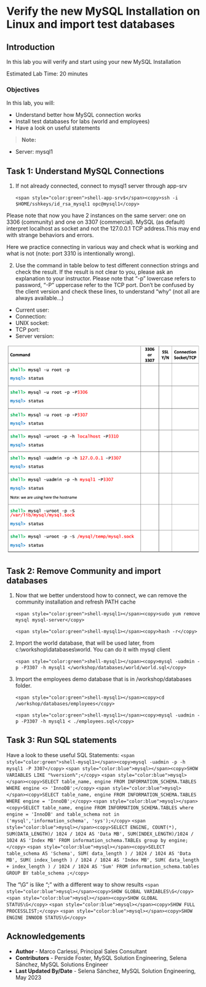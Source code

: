 # Verify the new MySQL Installation on Linux and import test databases

## Introduction
In this lab you will verify and start using your new MySQL Installation

Estimated Lab Time: 20 minutes

### Objectives
In this lab, you will:
* Understand better how MySQL connection works   
* Install test databases for labs (world and employees)
* Have a look on useful statements

> **Note:** 
  * Server: mysql1

## Task 1: Understand MySQL Connections

1. If not already connected, connect to mysql1 server through app-srv
    ```
    <span style="color:green">shell-app-srv$</span><copy>ssh -i $HOME/sshkeys/id_rsa_mysql1 opc@mysql1</copy>
    ```
    
Please note that now you have 2 instances on the same server: one on  3306 (community) and one on 3307 (commercial).
  MySQL (as default) interpret localhost as socket and not the 127.0.0.1 TCP address.This may end with strange behaviors and errors.


  Here we practice connecting in various way and check what is working and what is not (note: port 3310 is intentionally wrong).

2. Use the command in table below to test different connection strings and check the result. If the result is not clear to you, please ask an explanation to your instructor. Please note that “-p” lowercase refers to password, “-P” uppercase refer to the TCP port.
Don’t be confused by the client version and check these lines, to understand “why” (not all are always available...)
* Current user:
* Connection:
* UNIX socket:
* TCP port:
* Server version:

![MYSQLEE](./images/test-connections-table.png "test connections table")

## Task 2: Remove Community and import databases

1. Now that we better understood how to connect, we can remove the community installation and refresh PATH cache 
    ```
    <span style="color:green">shell-mysql1></span><copy>sudo yum remove mysql mysql-server</copy>
    ```

    ```
    <span style="color:green">shell-mysql1></span><copy>hash -r</copy>
    ```

5. Import the world database, that will be used later, from c:\workshop\databases\world. You can do it with mysql client
    ```
    <span style="color:green">shell-mysql1></span><copy>mysql -uadmin -p -P3307 -h mysql1 </workshop/databases/world/world.sql</copy>
    ```

6. Import the employees demo database that is in /workshop/databases folder.
    ```
    <span style="color:green">shell-mysql1></span><copy>cd /workshop/databases/employees</copy>
    ```
    ```
    <span style="color:green">shell-mysql1></span><copy>mysql -uadmin -p -P3307 -h mysql1 < ./employees.sql</copy>
    ```

## Task 3: Run SQL statements
Have a look to these useful SQL Statements:
    ```
    <span style="color:green">shell-mysql1></span><copy>mysql -uadmin -p -h mysql1 -P 3307</copy>
    ```
    ```
    <span style="color:blue">mysql></span><copy>SHOW VARIABLES LIKE "%version%";</copy>
    ```
    ```
    <span style="color:blue">mysql></span><copy>SELECT table_name, engine FROM INFORMATION_SCHEMA.TABLES WHERE engine <> 'InnoDB';</copy>
    ```
    ```
    <span style="color:blue">mysql></span><copy>SELECT table_name, engine FROM INFORMATION_SCHEMA.TABLES WHERE engine = 'InnoDB';</copy>
    ```
    ```
    <span style="color:blue">mysql></span><copy>SELECT table_name, engine FROM INFORMATION_SCHEMA.TABLES where engine = 'InnoDB' and table_schema not in ('mysql','information_schema', 'sys');</copy>
    ```
    ```
    <span style="color:blue">mysql></span><copy>SELECT ENGINE, COUNT(*), SUM(DATA_LENGTH)/ 1024 / 1024 AS 'Data MB', SUM(INDEX_LENGTH)/1024 / 1024 AS 'Index MB' FROM information_schema.TABLEs group by engine;</copy>
    ```
    ```
    <span style="color:blue">mysql></span><copy>SELECT table_schema AS 'Schema', SUM( data_length ) / 1024 / 1024 AS 'Data MB', SUM( index_length ) / 1024 / 1024 AS 'Index MB', SUM( data_length + index_length ) / 1024 / 1024 AS 'Sum' FROM information_schema.tables GROUP BY table_schema ;</copy>
    ```

The “\G” is like “;” with a different way to show results
    ```
    <span style="color:blue">mysql></span><copy>SHOW GLOBAL VARIABLES\G</copy>
    ```
    ```
    <span style="color:blue">mysql></span><copy>SHOW GLOBAL STATUS\G</copy>
    ```
    ```
    <span style="color:blue">mysql></span><copy>SHOW FULL PROCESSLIST;</copy>
    ```
    ```
    <span style="color:blue">mysql></span><copy>SHOW ENGINE INNODB STATUS\G</copy>
    ```


## Acknowledgements
* **Author** - Marco Carlessi, Principal Sales Consultant
* **Contributors** -  Perside Foster, MySQL Solution Engineering, Selena Sánchez, MySQL Solutions Engineer
* **Last Updated By/Date** - Selena Sánchez, MySQL Solution Engineering, May 2023
